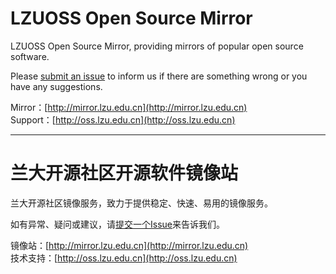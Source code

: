 LZUOSS Open Source Mirror
=========================
LZUOSS Open Source Mirror, providing mirrors of popular open source software.

Please [submit an issue](https://github.com/prettyxw/Mirror/issues/new) to inform us if there are something wrong or you have any suggestions.

Mirror：[http://mirror.lzu.edu.cn](http://mirror.lzu.edu.cn)  
Support：[http://oss.lzu.edu.cn](http://oss.lzu.edu.cn)


---


兰大开源社区开源软件镜像站
=========================
兰大开源社区镜像服务，致力于提供稳定、快速、易用的镜像服务。

如有异常、疑问或建议，请[提交一个Issue](https://github.com/prettyxw/Mirror/issues/new)来告诉我们。

镜像站：[http://mirror.lzu.edu.cn](http://mirror.lzu.edu.cn)  
技术支持：[http://oss.lzu.edu.cn](http://oss.lzu.edu.cn)
